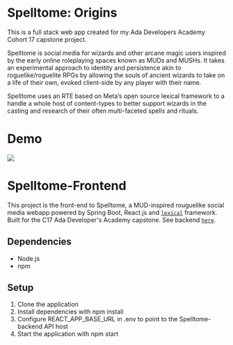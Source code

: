 # Spelltome: Origins
This is a full stack web app created for my Ada Developers Academy Cohort 17 capstone project. 

Spelltome is social media for wizards and other arcane magic users inspired by the early online roleplaying spaces known as MUDs and MUSHs. It takes an experimental approach to identity and persistence akin to roguelike/roguelite RPGs by allowing the souls of ancient wizards to take on a life of their own, evoked client-side by any player with their name. 

Spelltome uses an RTE based on Meta’s open source lexical framework to a handle a whole host of content-types to better support wizards in the casting and research of their often multi-faceted spells and rituals.

# Demo
![](https://github.com/wet-bulb/Spelltome-Backend/blob/main/spelltome_demo_gif.gif)


# Spelltome-Frontend

This project is the front-end to Spelltome, a MUD-inspired rouguelike social media webapp powered by Spring Boot, React.js and [`lexical`](https://github.com/facebook/lexical) framework. Built for the C17 Ada Developer's Academy capstone. See backend [`here`](https://github.com/wet-bulb/Spelltome-Backend).

## Dependencies

- Node.js
- npm

## Setup

1. Clone the application
2. Install dependencies with npm install
3. Configure REACT_APP_BASE_URL in .env to point to the Spelltome-backend API host
4. Start the application with npm start

